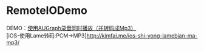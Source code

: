 # RemoteIODemo
DEMO：[使用AUGraph录音同时播放（并转码成Mp3）](http://www.jianshu.com/p/bcc2fb23c941)  
[iOS-使用Lame转码:PCM->MP3]http://kimfai.me/ios-shi-yong-lamebian-ma-mp3/

